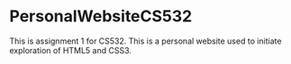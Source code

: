# PersonalWebsiteCS532
This is assignment 1 for CS532. This is a personal website used to initiate exploration of HTML5 and CSS3.
